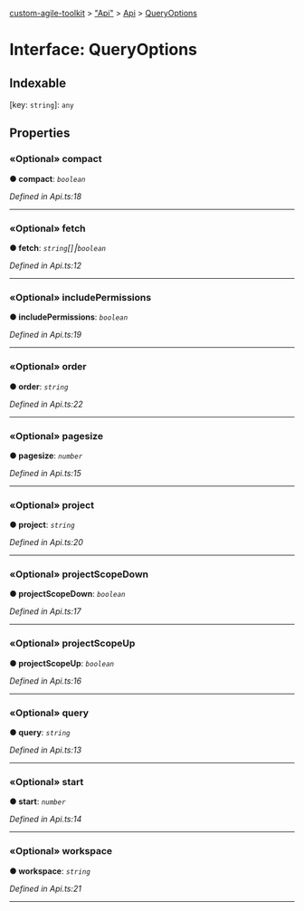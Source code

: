 [custom-agile-toolkit](../README.md) > ["Api"](../modules/_api_.md) > [Api](../modules/_api_.api.md) > [QueryOptions](../interfaces/_api_.api.queryoptions.md)



# Interface: QueryOptions

## Indexable

\[key: `string`\]:&nbsp;`any`

## Properties
<a id="compact"></a>

### «Optional» compact

**●  compact**:  *`boolean`* 

*Defined in Api.ts:18*





___

<a id="fetch"></a>

### «Optional» fetch

**●  fetch**:  *`string`[]⎮`boolean`* 

*Defined in Api.ts:12*





___

<a id="includepermissions"></a>

### «Optional» includePermissions

**●  includePermissions**:  *`boolean`* 

*Defined in Api.ts:19*





___

<a id="order"></a>

### «Optional» order

**●  order**:  *`string`* 

*Defined in Api.ts:22*





___

<a id="pagesize"></a>

### «Optional» pagesize

**●  pagesize**:  *`number`* 

*Defined in Api.ts:15*





___

<a id="project"></a>

### «Optional» project

**●  project**:  *`string`* 

*Defined in Api.ts:20*





___

<a id="projectscopedown"></a>

### «Optional» projectScopeDown

**●  projectScopeDown**:  *`boolean`* 

*Defined in Api.ts:17*





___

<a id="projectscopeup"></a>

### «Optional» projectScopeUp

**●  projectScopeUp**:  *`boolean`* 

*Defined in Api.ts:16*





___

<a id="query"></a>

### «Optional» query

**●  query**:  *`string`* 

*Defined in Api.ts:13*





___

<a id="start"></a>

### «Optional» start

**●  start**:  *`number`* 

*Defined in Api.ts:14*





___

<a id="workspace"></a>

### «Optional» workspace

**●  workspace**:  *`string`* 

*Defined in Api.ts:21*





___


